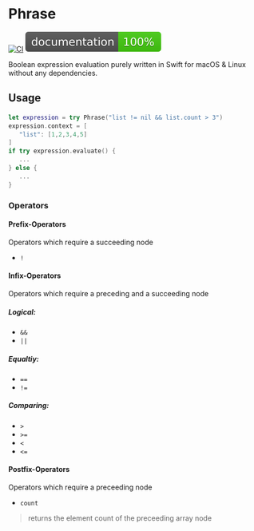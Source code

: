 # Phrase

[![CI](https://github.com/philprime/Phrase/workflows/Build,%20Lint%20&%20Test/badge.svg)](https://github.com/philprime/Phrase/actions)
[![Documentation](https://raw.githubusercontent.com/philprime/Phrase/gh-pages/badge.svg)](https://philprime.github.io/Phrase/)

Boolean expression evaluation purely written in Swift for macOS & Linux without any dependencies.

## Usage

```swift
let expression = try Phrase("list != nil && list.count > 3")
expression.context = [
   "list": [1,2,3,4,5]
]
if try expression.evaluate() {
   ...
} else {
   ...
}
```

### Operators

#### Prefix-Operators

Operators which require a succeeding node

- `!`

#### Infix-Operators

Operators which require a preceding and a succeeding node

##### Logical:

- `&&`
- `||`

##### Equaltiy:

- `==`
- `!=`

##### Comparing:

- `>`
- `>=`
- `<`
- `<=`

#### Postfix-Operators

Operators which require a preceeding node

- `count`

> returns the element count of the preceeding array node